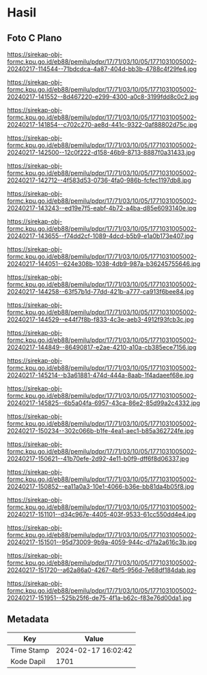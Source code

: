 # Hasil

## Foto C Plano

https://sirekap-obj-formc.kpu.go.id/eb88/pemilu/pdpr/17/71/03/10/05/1771031005002-20240217-114544--71bdcdca-4a87-404d-bb3b-4788c4f29fe4.jpg

https://sirekap-obj-formc.kpu.go.id/eb88/pemilu/pdpr/17/71/03/10/05/1771031005002-20240217-141552--8d467220-e299-4300-a0c8-3199fdd8c0c2.jpg

https://sirekap-obj-formc.kpu.go.id/eb88/pemilu/pdpr/17/71/03/10/05/1771031005002-20240217-141854--c702c270-ae8d-441c-9322-0af88802d75c.jpg

https://sirekap-obj-formc.kpu.go.id/eb88/pemilu/pdpr/17/71/03/10/05/1771031005002-20240217-142500--12c0f222-d158-46b9-8713-8887f0a31433.jpg

https://sirekap-obj-formc.kpu.go.id/eb88/pemilu/pdpr/17/71/03/10/05/1771031005002-20240217-142712--4f583d53-0736-4fa0-986b-fcfec1197db8.jpg

https://sirekap-obj-formc.kpu.go.id/eb88/pemilu/pdpr/17/71/03/10/05/1771031005002-20240217-143243--ed19e7f5-eabf-4b72-a4ba-d85e6093140e.jpg

https://sirekap-obj-formc.kpu.go.id/eb88/pemilu/pdpr/17/71/03/10/05/1771031005002-20240217-143655--f74dd2cf-1089-4dcd-b5b9-e1a0b173e407.jpg

https://sirekap-obj-formc.kpu.go.id/eb88/pemilu/pdpr/17/71/03/10/05/1771031005002-20240217-144051--624e308b-1038-4db9-987a-b36245755646.jpg

https://sirekap-obj-formc.kpu.go.id/eb88/pemilu/pdpr/17/71/03/10/05/1771031005002-20240217-144258--63f57b1d-77dd-421b-a777-ca913f6bee84.jpg

https://sirekap-obj-formc.kpu.go.id/eb88/pemilu/pdpr/17/71/03/10/05/1771031005002-20240217-144529--e44f7f8b-f833-4c3e-aeb3-4912f93fcb3c.jpg

https://sirekap-obj-formc.kpu.go.id/eb88/pemilu/pdpr/17/71/03/10/05/1771031005002-20240217-144849--86490817-e2ae-4210-a10a-cb385ece7156.jpg

https://sirekap-obj-formc.kpu.go.id/eb88/pemilu/pdpr/17/71/03/10/05/1771031005002-20240217-145214--b3a61881-474d-444a-8aab-1f4adaeef68e.jpg

https://sirekap-obj-formc.kpu.go.id/eb88/pemilu/pdpr/17/71/03/10/05/1771031005002-20240217-145825--6b5a04fa-6957-43ca-86e2-85d99a2c4332.jpg

https://sirekap-obj-formc.kpu.go.id/eb88/pemilu/pdpr/17/71/03/10/05/1771031005002-20240217-150234--302c066b-b1fe-4ea1-aec1-b85a362724fe.jpg

https://sirekap-obj-formc.kpu.go.id/eb88/pemilu/pdpr/17/71/03/10/05/1771031005002-20240217-150621--41b70efe-2d92-4e11-b0f9-dff6f8d06337.jpg

https://sirekap-obj-formc.kpu.go.id/eb88/pemilu/pdpr/17/71/03/10/05/1771031005002-20240217-150852--ea11a0a3-10e1-4066-b36e-bb81da4b05f8.jpg

https://sirekap-obj-formc.kpu.go.id/eb88/pemilu/pdpr/17/71/03/10/05/1771031005002-20240217-151101--d34c967e-4405-403f-9533-61cc550dd4e4.jpg

https://sirekap-obj-formc.kpu.go.id/eb88/pemilu/pdpr/17/71/03/10/05/1771031005002-20240217-151501--95d73009-9b9a-4059-944c-d7fa2a616c3b.jpg

https://sirekap-obj-formc.kpu.go.id/eb88/pemilu/pdpr/17/71/03/10/05/1771031005002-20240217-151720--a62a86a0-4267-4bf5-956d-7e68df184dab.jpg

https://sirekap-obj-formc.kpu.go.id/eb88/pemilu/pdpr/17/71/03/10/05/1771031005002-20240217-151951--525b25f6-de75-4f1a-b62c-f83e76d00da1.jpg


## Metadata

| Key        | Value               |
| ---------- | ------------------- |
| Time Stamp | 2024-02-17 16:02:42 |
| Kode Dapil | 1701                |



